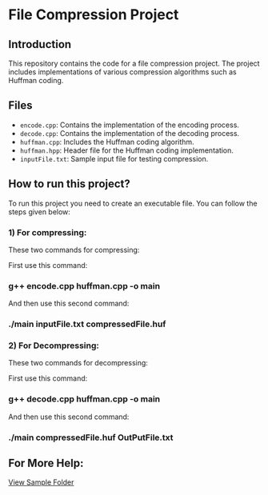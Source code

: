 # File Compression Project

## Introduction
This repository contains the code for a file compression project. The project includes implementations of various compression algorithms such as Huffman coding.

## Files
- `encode.cpp`: Contains the implementation of the encoding process.
- `decode.cpp`: Contains the implementation of the decoding process.
- `huffman.cpp`: Includes the Huffman coding algorithm.
- `huffman.hpp`: Header file for the Huffman coding implementation.
- `inputFile.txt`: Sample input file for testing compression.

## How to run this project?
To run this project you need to create an executable file. You can follow the steps given below:
### 1) For compressing:
These two commands for compressing: 

First use this command: 
### g++ encode.cpp huffman.cpp -o main 
And then use this second command:
### ./main inputFile.txt compressedFile.huf


### 2) For Decompressing:
These two commands for decompressing:

First use this command:
### g++ decode.cpp huffman.cpp -o main 
And then use this second command:
### ./main compressedFile.huf OutPutFile.txt

## For More Help:
[View Sample Folder](Sample)

